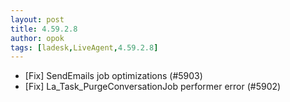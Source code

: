 ```yaml
---
layout: post
title: 4.59.2.8
author: opok
tags: [ladesk,LiveAgent,4.59.2.8]
---
```


- [Fix] SendEmails job optimizations (#5903)
- [Fix] La_Task_PurgeConversationJob performer error (#5902)
